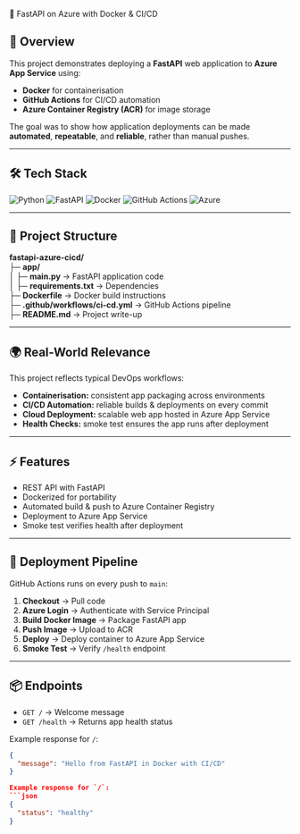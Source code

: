 🚀 FastAPI on Azure with Docker & CI/CD

## 📌 Overview
This project demonstrates deploying a **FastAPI** web application to **Azure App Service** using:
- **Docker** for containerisation  
- **GitHub Actions** for CI/CD automation  
- **Azure Container Registry (ACR)** for image storage

The goal was to show how application deployments can be made **automated**, **repeatable**, and **reliable**, rather than manual pushes.

---

## 🛠️ Tech Stack
![Python](https://img.shields.io/badge/Python-3776AB?style=for-the-badge&logo=python&logoColor=white)
![FastAPI](https://img.shields.io/badge/FastAPI-009688?style=for-the-badge&logo=fastapi&logoColor=white)
![Docker](https://img.shields.io/badge/Docker-2496ED?style=for-the-badge&logo=docker&logoColor=white)
![GitHub Actions](https://img.shields.io/badge/GitHub%20Actions-2088FF?style=for-the-badge&logo=githubactions&logoColor=white)
![Azure](https://img.shields.io/badge/Azure-0089D6?style=for-the-badge&logo=microsoft-azure&logoColor=white)

---

## 📂 Project Structure
**fastapi-azure-cicd/**  
├─ **app/**  
│   ├─ **main.py** → FastAPI application code  
│   ├─ **requirements.txt** → Dependencies  
├─ **Dockerfile** → Docker build instructions  
├─ **.github/workflows/ci-cd.yml** → GitHub Actions pipeline  
├─ **README.md** → Project write-up  

---

## 🌍 Real-World Relevance
This project reflects typical DevOps workflows:
- **Containerisation:** consistent app packaging across environments  
- **CI/CD Automation:** reliable builds & deployments on every commit  
- **Cloud Deployment:** scalable web app hosted in Azure App Service  
- **Health Checks:** smoke test ensures the app runs after deployment  

---

## ⚡ Features
- REST API with FastAPI  
- Dockerized for portability  
- Automated build & push to Azure Container Registry  
- Deployment to Azure App Service  
- Smoke test verifies health after deployment  

---

## 🚀 Deployment Pipeline
GitHub Actions runs on every push to `main`:
1. **Checkout** → Pull code  
2. **Azure Login** → Authenticate with Service Principal  
3. **Build Docker Image** → Package FastAPI app  
4. **Push Image** → Upload to ACR  
5. **Deploy** → Deploy container to Azure App Service  
6. **Smoke Test** → Verify `/health` endpoint  

---

## 📦 Endpoints
- `GET /` → Welcome message  
- `GET /health` → Returns app health status  

Example response for `/`:
```json
{
  "message": "Hello from FastAPI in Docker with CI/CD"
}

Example response for `/`:
```json
{
  "status": "healthy"
}